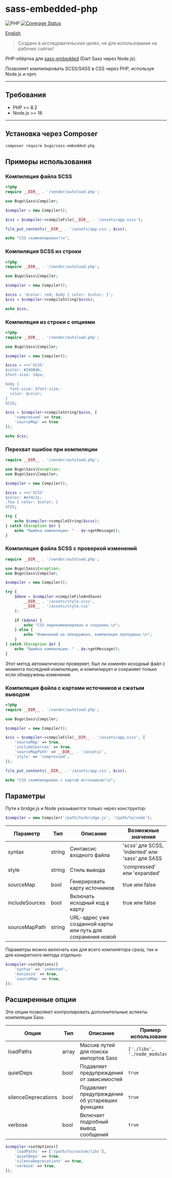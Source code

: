# sass-embedded-php

![PHP](https://img.shields.io/badge/PHP-^8.2-blue.svg?style=flat)
[![Coverage Status](https://coveralls.io/repos/github/dragomano/sass-embedded-php/badge.svg?branch=main)](https://coveralls.io/github/dragomano/sass-embedded-php?branch=main)

[English](README.md)

> Создано в исследовательских целях, не для использования на рабочих сайтах!

PHP-обёртка для [sass-embedded](https://www.npmjs.com/package/sass-embedded) (Dart Sass через Node.js).

Позволяет компилировать SCSS/SASS в CSS через PHP, используя Node.js и npm.

---

## Требования

- PHP >= 8.2
- Node.js >= 18

---

## Установка через Composer

```bash
composer require bugo/sass-embedded-php
```

## Примеры использования

### Компиляция файла SCSS

```php
<?php
require __DIR__ . '/vendor/autoload.php';

use Bugo\Sass\Compiler;

$compiler = new Compiler();

$css = $compiler->compileFile(__DIR__ . '/assets/app.scss');

file_put_contents(__DIR__ . '/assets/app.css', $css);

echo "CSS скомпилирован!\n";
```

### Компиляция SCSS из строки

```php
<?php
require __DIR__ . '/vendor/autoload.php';

use Bugo\Sass\Compiler;

$compiler = new Compiler();

$scss = '$color: red; body { color: $color; }';
$css = $compiler->compileString($scss);

echo $css;
```

### Компиляция из строки с опциями

```php
<?php
require __DIR__ . '/vendor/autoload.php';

use Bugo\Sass\Compiler;

$compiler = new Compiler();

$scss = <<<'SCSS'
$color: #3498db;
$font-size: 14px;

body {
  font-size: $font-size;
  color: $color;
}
SCSS;

$css = $compiler->compileString($scss, [
    'compressed' => true,
    'sourceMap' => true
]);

echo $css;
```

### Перехват ошибок при компиляции

```php
require __DIR__ . '/vendor/autoload.php';

use Bugo\Sass\Exception;
use Bugo\Sass\Compiler;

$compiler = new Compiler();

$scss = <<<'SCSS'
$color: #e74c3c;
.foo { color: $color; }
SCSS;

try {
    echo $compiler->compileString($scss);
} catch (Exception $e) {
    echo "Ошибка компиляции: " . $e->getMessage();
}
```

### Компиляция файла SCSS с проверкой изменений

```php
require __DIR__ . '/vendor/autoload.php';

use Bugo\Sass\Exception;
use Bugo\Sass\Compiler;

$compiler = new Compiler();

try {
    $done = $compiler->compileFileAndSave(
        __DIR__ . '/assets/style.scss',
        __DIR__ . '/assets/style.css'
    );

    if ($done) {
        echo "CSS перекомпилирован и сохранен.\n";
    } else {
        echo "Изменений не обнаружено, компиляция пропущена.\n";
    }
} catch (Exception $e) {
    echo "Ошибка компиляции: " . $e->getMessage();
}
```

Этот метод автоматически проверяет, был ли изменён исходный файл с момента последней компиляции, и компилирует и сохраняет только если обнаружены изменения.

### Компиляция файла с картами источников и сжатым выводом

```php
<?php
require __DIR__ . '/vendor/autoload.php';

use Bugo\Sass\Compiler;

$compiler = new Compiler();

$css = $compiler->compileFile(__DIR__ . '/assets/app.scss', [
    'sourceMap' => true,
    'includeSources' => true,
    'sourceMapPath' => __DIR__ . '/assets/',
    'style' => 'compressed',
]);

file_put_contents(__DIR__ . '/assets/app.css', $css);

echo "CSS скомпилирован с картой источников!\n";
```

## Параметры

Пути к bridge.js и Node указываются только через конструктор:

```php
$compiler = new Compiler('/path/to/bridge.js', '/path/to/node');
```

| Параметр | Тип | Описание | Возможные значения |
|-------|----|----------|--------------|
| syntax | string | Синтаксис входного файла | 'scss' для SCSS, 'indented' или 'sass' для SASS |
| style | string | Стиль вывода | 'compressed' или 'expanded' |
| sourceMap | bool | Генерировать карту источников | true или false |
| includeSources | bool | Включать исходный код в карту | true или false |
| sourceMapPath | string | URL-адрес уже созданной карты или путь для сохранения новой | |

Параметры можно включать как для всего компилятора сразу, так и для конкретного метода отдельно:

```php
$compiler->setOptions([
    'syntax' => 'indented',
    'minimize' => true,
    'sourceMap' => true,
]);
```

## Расширенные опции

Эти опции позволяют контролировать дополнительные аспекты компиляции Sass.

| Опция | Тип | Описание | Пример использования |
|--------|------|-------------|---------------------|
| loadPaths | array<string> | Массив путей для поиска импортов Sass | `['./libs', './node_modules']` |
| quietDeps | bool | Подавляет предупреждения от зависимостей | `true` |
| silenceDeprecations | bool | Подавляет предупреждения об устаревших функциях | `true` |
| verbose | bool | Включает подробный вывод сообщений | `true` |

```php
$compiler->setOptions([
    'loadPaths' => ['/path/to/custom/libs'],
    'quietDeps' => true,
    'silenceDeprecations' => true,
    'verbose' => true,
]);
```